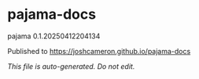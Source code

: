 # pajama-docs
pajama 0.1.20250412204134

Published to https://joshcameron.github.io/pajama-docs

*This file is auto-generated. Do not edit.*
